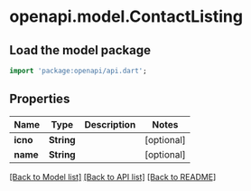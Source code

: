 # openapi.model.ContactListing

## Load the model package
```dart
import 'package:openapi/api.dart';
```

## Properties
Name | Type | Description | Notes
------------ | ------------- | ------------- | -------------
**icno** | **String** |  | [optional] 
**name** | **String** |  | [optional] 

[[Back to Model list]](../README.md#documentation-for-models) [[Back to API list]](../README.md#documentation-for-api-endpoints) [[Back to README]](../README.md)


